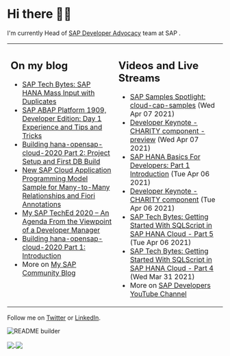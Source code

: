 
# Hi there 👋🏼

I'm currently Head of [SAP Developer Advocacy](https://developers.sap.com/) team at SAP .

<table><tr><td valign="top" width="50%">
 
## On my blog
- [SAP Tech Bytes: SAP HANA Mass Input with Duplicates](https://blogs.sap.com/?p=1300544) 
- [SAP ABAP Platform 1909, Developer Edition: Day 1 Experience and Tips and Tricks](https://blogs.sap.com/?p=1278655) 
- [Building hana-opensap-cloud-2020 Part 2: Project Setup and First DB Build](https://blogs.sap.com/?p=1258763) 
- [New SAP Cloud Application Programming Model Sample for Many-to-Many Relationships and Fiori Annotations](https://blogs.sap.com/?p=1244336) 
- [My SAP TechEd 2020 – An Agenda From the Viewpoint of a Developer Manager](https://blogs.sap.com/2020/11/13/my-sap-teched-2020-an-agenda-from-the-viewpoint-of-a-developer-manager/) 
- [Building hana-opensap-cloud-2020 Part 1: Introduction](https://blogs.sap.com/?p=1219900) 
- More on [My SAP Community Blog](https://people.sap.com/thomas.jung#content:blogposts)
</td>
  
<td valign="top" width="50%">
  
## Videos and Live Streams
- [SAP Samples Spotlight: cloud-cap-samples](https://www.youtube.com/watch?v=ia3qFuasDnw) (Wed Apr 07 2021)
- [Developer Keynote - CHARITY component - preview](https://www.youtube.com/watch?v=TJxnQ6l4_AQ) (Wed Apr 07 2021)
- [SAP HANA Basics For Developers: Part 1 Introduction](https://www.youtube.com/watch?v=ljdvqRtSHd4) (Tue Apr 06 2021)
- [Developer Keynote - CHARITY component](https://www.youtube.com/watch?v=Q98BvpH0cKc) (Tue Apr 06 2021)
- [SAP Tech Bytes: Getting Started With SQLScript in SAP HANA Cloud - Part 5](https://www.youtube.com/watch?v=wPOpNo3PwGo) (Tue Apr 06 2021)
- [SAP Tech Bytes: Getting Started With SQLScript in SAP HANA Cloud - Part 4](https://www.youtube.com/watch?v=S_fgdnuwan0) (Wed Mar 31 2021)
- More on [SAP Developers YouTube Channel](https://www.youtube.com/channel/UCNfmelKDrvRmjYwSi9yvrMg)
</td></tr></table>

Follow me on [Twitter](https://twitter.com/thomas_jung) or [LinkedIn](https://www.linkedin.com/in/thomasjungsap/).

![README builder](https://github.com/jung-thomas/jung-thomas/workflows/README%20builder/badge.svg)

<a href="https://github.com/anuraghazra/github-readme-stats">
  <img align="center" src="https://github-readme-stats.vercel.app/api?username=jung-thomas&count_private=true&show_icons=true&theme=dark" />
</a>
<a href="https://github.com/anuraghazra/github-readme-stats">
  <img align="center" src="https://github-readme-stats.vercel.app/api/top-langs/?username=jung-thomas&show_icons=true&theme=dark" />
</a>

